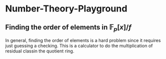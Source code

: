 # Number-Theory-Playground

## Finding the order of elements in $\mathbb{F}_p[x]/f$

In general, finding the order of elements is a hard problem since it requires just guessing a checking. This is a calculator to do the multiplication of residual classin the quotient ring.
